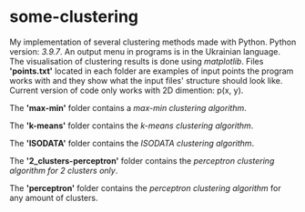 # some-clustering
My implementation of several clustering methods made with Python.
Python version: *3.9.7*.
An output menu in programs is in the Ukrainian language.
The visualisation of clustering results is done using *matplotlib*.
Files **'points.txt'** located in each folder are examples of input points the program works with and they show what the input files' structure should look like.
Current version of code only works with 2D dimention: p(x, y).

The **'max-min'** folder contains a *max-min clustering algorithm*.

The **'k-means'** folder contains the *k-means clustering algorithm*.

The **'ISODATA'** folder contains the *ISODATA clustering algorithm*.

The **'2_clusters-perceptron'** folder contains the *perceptron clustering algorithm for 2 clusters only*.

The **'perceptron'** folder contains the *perceptron clustering algorithm* for any amount of clusters.
